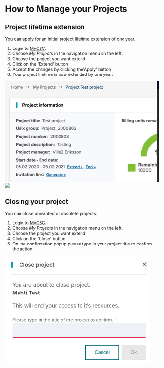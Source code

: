 # How to Manage your Projects

## Project lifetime extension

You can apply for an initial project lifetime extension of one year. 

1. Login to [MyCSC](http://my.csc.fi).
1. Choose _My Projects_ in the navigation menu on the left.
1. Choose the project you want extend
1. Click on the 'Extend' button
1. Accept the changes by clicking the'Apply' button
1. Your project lifetime is now extended by one year.



![](images/small/project_extension2.png) ![](imgages/small/project_extension1.png) 

## Closing your project

You can close unwanted or obsolete projects.

1. Login to [MyCSC](http://my.csc.fi).
1. Choose _My Projects_ in the navigation menu on the left.
1. Choose the project you want extend
1. Click on the 'Close' button
1. On the confirmation popup please type in your project title to confirm the action

![](images/small/project_close.png)

